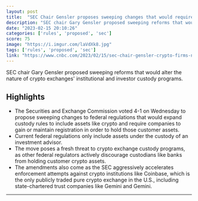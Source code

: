 ```yaml
---
layout: post
title:  "SEC Chair Gensler proposes sweeping changes that would require crypto firms to register in order to custody assets"
description: "SEC chair Gary Gensler proposed sweeping reforms that would alter the nature of crypto exchanges' institutional and investor custody programs."
date: "2023-02-15 20:10:26"
categories: ['rules', 'proposed', 'sec']
score: 75
image: "https://i.imgur.com/laVdXk8.jpg"
tags: ['rules', 'proposed', 'sec']
link: "https://www.cnbc.com/2023/02/15/sec-chair-gensler-crypto-firms-need-to-register-to-custody-assets.html"
---
```


SEC chair Gary Gensler proposed sweeping reforms that would alter the nature of crypto exchanges' institutional and investor custody programs.

## Highlights

- The Securities and Exchange Commission voted 4-1 on Wednesday to propose sweeping changes to federal regulations that would expand custody rules to include assets like crypto and require companies to gain or maintain registration in order to hold those customer assets.
- Current federal regulations only include assets under the custody of an investment advisor.
- The move poses a fresh threat to crypto exchange custody programs, as other federal regulators actively discourage custodians like banks from holding customer crypto assets.
- The amendments also come as the SEC aggressively accelerates enforcement attempts against crypto institutions like Coinbase, which is the only publicly traded pure crypto exchange in the U.S., including state-chartered trust companies like Gemini and Gemini.

---
